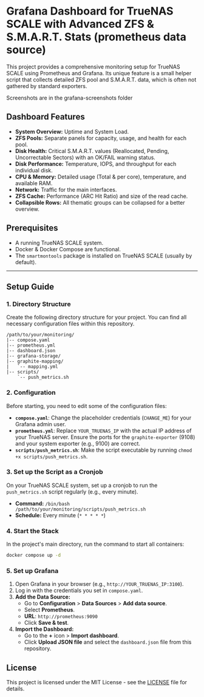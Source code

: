 # Grafana Dashboard for TrueNAS SCALE with Advanced ZFS & S.M.A.R.T. Stats (prometheus data source)

This project provides a comprehensive monitoring setup for TrueNAS SCALE using Prometheus and Grafana. Its unique feature is a small helper script that collects detailed ZFS pool and S.M.A.R.T. data, which is often not gathered by standard exporters.

Screenshots are in the grafana-screenshots folder

## Dashboard Features
- **System Overview:** Uptime and System Load.
- **ZFS Pools:** Separate panels for capacity, usage, and health for each pool.
- **Disk Health:** Critical S.M.A.R.T. values (Reallocated, Pending, Uncorrectable Sectors) with an OK/FAIL warning status.
- **Disk Performance:** Temperature, IOPS, and throughput for each individual disk.
- **CPU & Memory:** Detailed usage (Total & per core), temperature, and available RAM.
- **Network:** Traffic for the main interfaces.
- **ZFS Cache:** Performance (ARC Hit Ratio) and size of the read cache.
- **Collapsible Rows:** All thematic groups can be collapsed for a better overview.

## Prerequisites
- A running TrueNAS SCALE system.
- Docker & Docker Compose are functional.
- The `smartmontools` package is installed on TrueNAS SCALE (usually by default).

---

## Setup Guide

### 1. Directory Structure
Create the following directory structure for your project. You can find all necessary configuration files within this repository.

```
/path/to/your/monitoring/
|-- compose.yaml
|-- prometheus.yml
|-- dashboard.json
|-- grafana-storage/
|-- graphite-mapping/
|   `-- mapping.yml
|-- scripts/
    `-- push_metrics.sh
```

### 2. Configuration
Before starting, you need to edit some of the configuration files:

* **`compose.yaml`**: Change the placeholder credentials (`CHANGE_ME`) for your Grafana admin user.
* **`prometheus.yml`**: Replace `YOUR_TRUENAS_IP` with the actual IP address of your TrueNAS server. Ensure the ports for the `graphite-exporter` (9108) and your system exporter (e.g., 9100) are correct.
* **`scripts/push_metrics.sh`**: Make the script executable by running `chmod +x scripts/push_metrics.sh`.

### 3. Set up the Script as a Cronjob

On your TrueNAS SCALE system, set up a cronjob to run the `push_metrics.sh` script regularly (e.g., every minute).
- **Command:** `/bin/bash /path/to/your/monitoring/scripts/push_metrics.sh`
- **Schedule:** Every minute (`* * * * *`)

### 4. Start the Stack
In the project's main directory, run the command to start all containers:
```bash
docker compose up -d
```

### 5. Set up Grafana
1.  Open Grafana in your browser (e.g., `http://YOUR_TRUENAS_IP:3100`).
2.  Log in with the credentials you set in `compose.yaml`.
3.  **Add the Data Source:**
    * Go to **Configuration** > **Data Sources** > **Add data source**.
    * Select **Prometheus**.
    * **URL**: `http://prometheus:9090`
    * Click **Save & test**.
4.  **Import the Dashboard:**
    * Go to the **+** icon > **Import dashboard**.
    * Click **Upload JSON file** and select the `dashboard.json` file from this repository.

## License
This project is licensed under the MIT License - see the [LICENSE](LICENSE) file for details.
